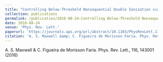 ```yaml
---
title: "Controlling Below-Threshold Nonsequential Double Ionization via Quantum Interference"
collection: publications
permalink: /publication/2016-08-24-Controlling Below-Threshold Nonsequential Double Ionization via Quantum Interference
date: 2016-08-24
venue: 'Phys. Rev. Lett.'
paperurl: 'https://journals.aps.org/prl/abstract/10.1103/PhysRevLett.116.143001'
citation: 'A. S. Maxwell &amp; C. Figueira de Morisson Faria. Phys. Rev. Lett., 116, 143001 (2016)'
---
```

A. S. Maxwell & C. Figueira de Morisson Faria. Phys. Rev. Lett., 116, 143001 (2016)